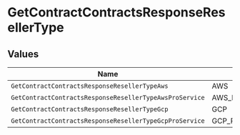# GetContractContractsResponseResellerType


## Values

| Name                                                    | Value                                                   |
| ------------------------------------------------------- | ------------------------------------------------------- |
| `GetContractContractsResponseResellerTypeAws`           | AWS                                                     |
| `GetContractContractsResponseResellerTypeAwsProService` | AWS_PRO_SERVICE                                         |
| `GetContractContractsResponseResellerTypeGcp`           | GCP                                                     |
| `GetContractContractsResponseResellerTypeGcpProService` | GCP_PRO_SERVICE                                         |